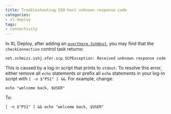 ```yaml
---
title: Troubleshooting SSH host unknown response code
categories:
- xl-deploy
tags:
- connectivity
---
```


In XL Deploy, after adding an [`overthere.SshHost`](http://docs.xebialabs.com/releases/latest/xl-deploy/remotingPluginManual.html#overtheresshhost), you may find that the `checkConnection` control task returns:

    net.schmizz.sshj.xfer.scp.SCPException: Received unknown response code

This is caused by a log-in script that prints to `stdout`. To resolve this error, either remove all `echo` statements or prefix all `echo` statements in your log-in script with `[ -n $"PS1" ] &&`. For example, change:

    echo "welcome back, $USER"

To:

    [ -n $"PS1" ] && echo "welcome back, $USER"
